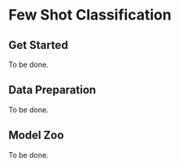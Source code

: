 # Few Shot Classification


## Get Started
To be done.

## Data Preparation
To be done.

## Model Zoo
To be done.
